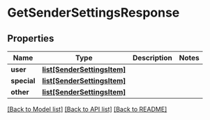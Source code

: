 # GetSenderSettingsResponse

## Properties
Name | Type | Description | Notes
------------ | ------------- | ------------- | -------------
**user** | [**list[SenderSettingsItem]**](SenderSettingsItem.md) |  | 
**special** | [**list[SenderSettingsItem]**](SenderSettingsItem.md) |  | 
**other** | [**list[SenderSettingsItem]**](SenderSettingsItem.md) |  | 

[[Back to Model list]](../README.md#documentation-for-models) [[Back to API list]](../README.md#documentation-for-api-endpoints) [[Back to README]](../README.md)


